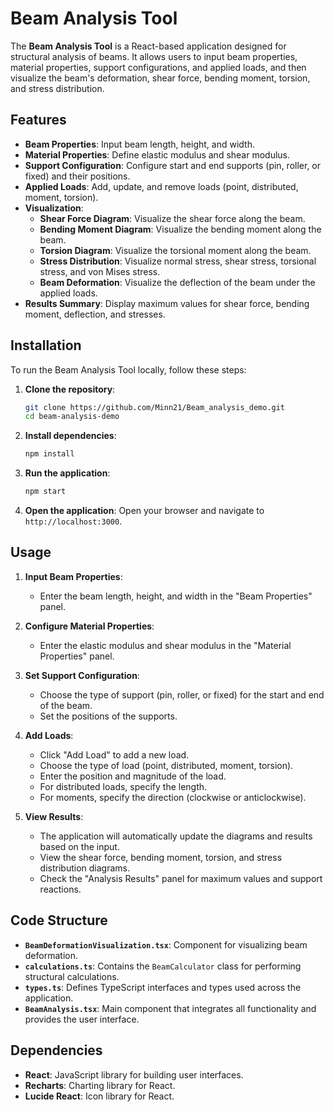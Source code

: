 # Beam Analysis Tool

The **Beam Analysis Tool** is a React-based application designed for structural analysis of beams. It allows users to input beam properties, material properties, support configurations, and applied loads, and then visualize the beam's deformation, shear force, bending moment, torsion, and stress distribution.

## Features

- **Beam Properties**: Input beam length, height, and width.
- **Material Properties**: Define elastic modulus and shear modulus.
- **Support Configuration**: Configure start and end supports (pin, roller, or fixed) and their positions.
- **Applied Loads**: Add, update, and remove loads (point, distributed, moment, torsion).
- **Visualization**:
  - **Shear Force Diagram**: Visualize the shear force along the beam.
  - **Bending Moment Diagram**: Visualize the bending moment along the beam.
  - **Torsion Diagram**: Visualize the torsional moment along the beam.
  - **Stress Distribution**: Visualize normal stress, shear stress, torsional stress, and von Mises stress.
  - **Beam Deformation**: Visualize the deflection of the beam under the applied loads.
- **Results Summary**: Display maximum values for shear force, bending moment, deflection, and stresses.

## Installation

To run the Beam Analysis Tool locally, follow these steps:

1. **Clone the repository**:
   ```bash
   git clone https://github.com/Minn21/Beam_analysis_demo.git
   cd beam-analysis-demo
   ```

2. **Install dependencies**:
   ```bash
   npm install
   ```

3. **Run the application**:
   ```bash
   npm start
   ```

4. **Open the application**:
   Open your browser and navigate to `http://localhost:3000`.

## Usage

1. **Input Beam Properties**:
   - Enter the beam length, height, and width in the "Beam Properties" panel.

2. **Configure Material Properties**:
   - Enter the elastic modulus and shear modulus in the "Material Properties" panel.

3. **Set Support Configuration**:
   - Choose the type of support (pin, roller, or fixed) for the start and end of the beam.
   - Set the positions of the supports.

4. **Add Loads**:
   - Click "Add Load" to add a new load.
   - Choose the type of load (point, distributed, moment, torsion).
   - Enter the position and magnitude of the load.
   - For distributed loads, specify the length.
   - For moments, specify the direction (clockwise or anticlockwise).

5. **View Results**:
   - The application will automatically update the diagrams and results based on the input.
   - View the shear force, bending moment, torsion, and stress distribution diagrams.
   - Check the "Analysis Results" panel for maximum values and support reactions.

## Code Structure

- **`BeamDeformationVisualization.tsx`**: Component for visualizing beam deformation.
- **`calculations.ts`**: Contains the `BeamCalculator` class for performing structural calculations.
- **`types.ts`**: Defines TypeScript interfaces and types used across the application.
- **`BeamAnalysis.tsx`**: Main component that integrates all functionality and provides the user interface.

## Dependencies

- **React**: JavaScript library for building user interfaces.
- **Recharts**: Charting library for React.
- **Lucide React**: Icon library for React.

